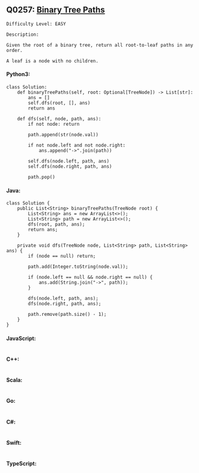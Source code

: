 ## Q0257: [Binary Tree Paths](https://leetcode.com/problems/binary-tree-paths/)

```
Difficulty Level: EASY
```

```
Description:

Given the root of a binary tree, return all root-to-leaf paths in any order.

A leaf is a node with no children.
```

#### Python3:

```
class Solution:
    def binaryTreePaths(self, root: Optional[TreeNode]) -> List[str]:
        ans = []
        self.dfs(root, [], ans)
        return ans

    def dfs(self, node, path, ans):
        if not node: return
        
        path.append(str(node.val))

        if not node.left and not node.right:
            ans.append("->".join(path))

        self.dfs(node.left, path, ans)
        self.dfs(node.right, path, ans)

        path.pop()
```

#### Java:

```
class Solution {
    public List<String> binaryTreePaths(TreeNode root) {
        List<String> ans = new ArrayList<>();
        List<String> path = new ArrayList<>();
        dfs(root, path, ans);
        return ans;
    }

    private void dfs(TreeNode node, List<String> path, List<String> ans) {
        if (node == null) return;

        path.add(Integer.toString(node.val));

        if (node.left == null && node.right == null) {
            ans.add(String.join("->", path));
        }

        dfs(node.left, path, ans);
        dfs(node.right, path, ans);

        path.remove(path.size() - 1);
    }
}
```

#### JavaScript:

```

```

#### C++:

```

```

#### Scala:

```

```

#### Go:

```

```

#### C#:

```

```

#### Swift:

```

```

#### TypeScript:

```

```